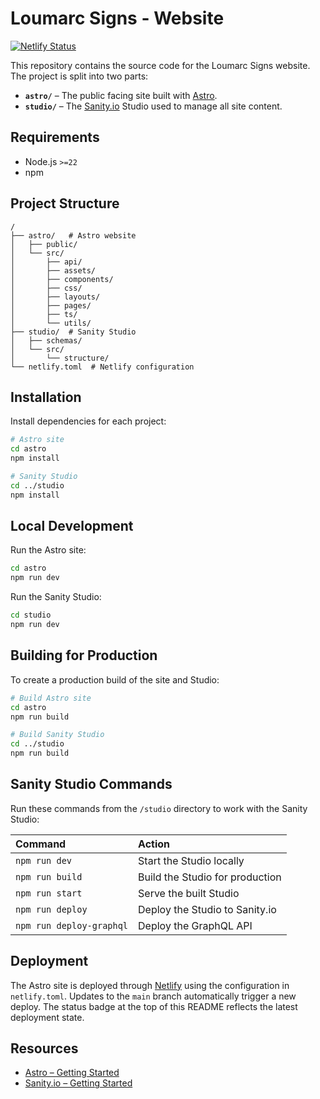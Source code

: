 # Loumarc Signs - Website
[![Netlify Status](https://api.netlify.com/api/v1/badges/7622e9a9-a159-4057-becd-8c914fdbd01e/deploy-status)](https://app.netlify.com/sites/loumarc-signs/deploys)

This repository contains the source code for the Loumarc Signs website. The project is split into two parts:

- **`astro/`** – The public facing site built with [Astro](https://astro.build/).
- **`studio/`** – The [Sanity.io](https://www.sanity.io/) Studio used to manage all site content.

## Requirements
- Node.js `>=22`
- npm

## Project Structure

```
/
├── astro/   # Astro website
│   ├── public/
│   └── src/
│       ├── api/
│       ├── assets/
│       ├── components/
│       ├── css/
│       ├── layouts/
│       ├── pages/
│       ├── ts/
│       └── utils/
├── studio/  # Sanity Studio
│   ├── schemas/
│   └── src/
│       └── structure/
└── netlify.toml  # Netlify configuration
```

## Installation
Install dependencies for each project:

```bash
# Astro site
cd astro
npm install

# Sanity Studio
cd ../studio
npm install
```

## Local Development
Run the Astro site:

```bash
cd astro
npm run dev
```

Run the Sanity Studio:

```bash
cd studio
npm run dev
```

## Building for Production
To create a production build of the site and Studio:

```bash
# Build Astro site
cd astro
npm run build

# Build Sanity Studio
cd ../studio
npm run build
```

## Sanity Studio Commands

Run these commands from the `/studio` directory to work with the Sanity Studio:

| Command | Action |
| :--------------------- | :--------------------------------------------- |
| `npm run dev` | Start the Studio locally |
| `npm run build` | Build the Studio for production |
| `npm run start` | Serve the built Studio |
| `npm run deploy` | Deploy the Studio to Sanity.io |
| `npm run deploy-graphql` | Deploy the GraphQL API |

## Deployment

The Astro site is deployed through [Netlify](https://www.netlify.com/) using the
configuration in `netlify.toml`. Updates to the `main` branch automatically
trigger a new deploy. The status badge at the top of this README reflects the
latest deployment state.

## Resources
- [Astro – Getting Started](https://docs.astro.build/en/getting-started/)
- [Sanity.io – Getting Started](https://www.sanity.io/docs/getting-started-with-sanity)
